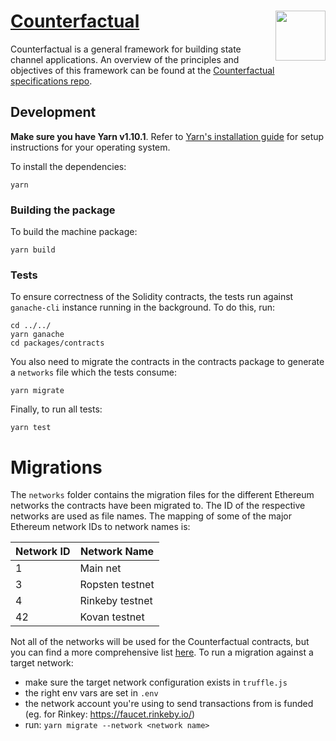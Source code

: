 # [Counterfactual](https://counterfactual.com) <img align="right" src="https://static1.squarespace.com/static/59ee6243268b96cc1fb2b14a/t/5af73bca1ae6cf80fc1cc250/1529369816810/?format=1500w" height="80px" />

Counterfactual is a general framework for building state channel applications. An overview of the principles and objectives of this framework can be found at the [Counterfactual specifications repo](https://github.com/counterfactual/specs).

## Development

**Make sure you have Yarn v1.10.1**. Refer to [Yarn's installation guide](https://yarnpkg.com/lang/en/docs/install/) for setup instructions for your operating system.

To install the dependencies:

```shell
yarn
```

### Building the package

To build the machine package:

```shell
yarn build
```

### Tests

To ensure correctness of the Solidity contracts, the tests run against `ganache-cli` instance running in the background. To do this, run:

```shell
cd ../../
yarn ganache
cd packages/contracts
```

You also need to migrate the contracts in the contracts package to generate a `networks` file which the tests consume:

```shell
yarn migrate
```

Finally, to run all tests:

```shell
yarn test
```

# Migrations

The `networks` folder contains the migration files for the different Ethereum networks the contracts have been migrated to. The ID of the respective networks are used as file names.
The mapping of some of the major Ethereum network IDs to network names is:

| Network ID | Network Name    |
| ---------- | --------------- |
| 1          | Main net        |
| 3          | Ropsten testnet |
| 4          | Rinkeby testnet |
| 42         | Kovan testnet   |

Not all of the networks will be used for the Counterfactual contracts, but you can find a more comprehensive list [here](https://ethereum.stackexchange.com/a/17101).
To run a migration against a target network:

- make sure the target network configuration exists in `truffle.js`
- the right env vars are set in `.env`
- the network account you're using to send transactions from is funded (eg. for Rinkey: https://faucet.rinkeby.io/)
- run: `yarn migrate --network <network name>`
